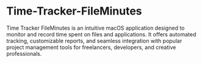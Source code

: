 # Time-Tracker-FileMinutes
Time Tracker FileMinutes is an intuitive macOS application designed to monitor and record time spent on files and applications. It offers automated tracking, customizable reports, and seamless integration with popular project management tools for freelancers, developers, and creative professionals.
